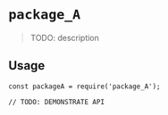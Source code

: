 # `package_A`

> TODO: description

## Usage

```
const packageA = require('package_A');

// TODO: DEMONSTRATE API
```
